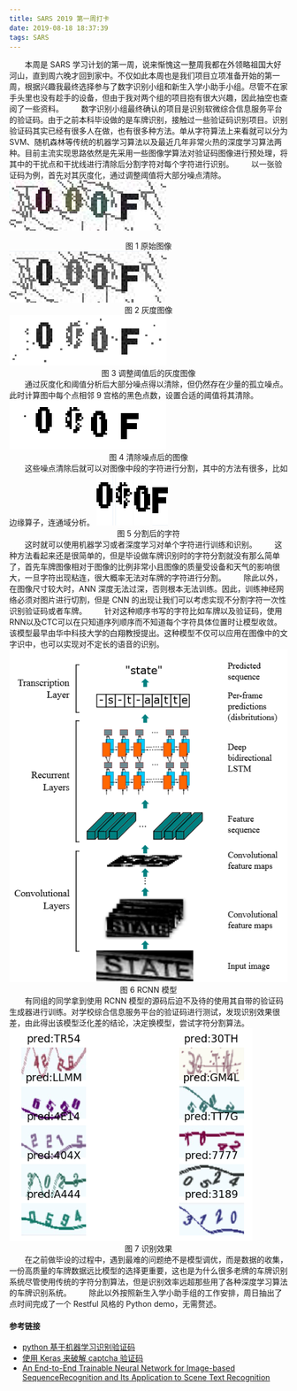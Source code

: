 ```yaml
---
title: SARS 2019 第一周打卡
date: 2019-08-18 18:37:39
tags: SARS
---
```

　　本周是 SARS 学习计划的第一周，说来惭愧这一整周我都在外领略祖国大好河山，直到周六晚才回到家中。不仅如此本周也是我们项目立项准备开始的第一周，根据兴趣我最终选择参与了数字识别小组和新生入学小助手小组。尽管不在家手头里也没有趁手的设备，但由于我对两个组的项目抱有很大兴趣，因此抽空也查阅了一些资料。<!-- more --> 
　　数字识别小组最终确认的项目是识别软微综合信息服务平台的验证码。由于之前本科毕设做的是车牌识别，接触过一些验证码识别项目。识别验证码其实已经有很多人在做，也有很多种方法。单从字符算法上来看就可以分为 SVM、随机森林等传统的机器学习算法以及最近几年非常火热的深度学习算法两种。目前主流实现思路依然是先采用一些图像学算法对验证码图像进行预处理，将其中的干扰点和干扰线进行清除后分割字符对每个字符进行识别。
　　以一张验证码为例，首先对其灰度化，通过调整阈值将大部分噪点清除。
![原始图像](/images/origin-captcha.png) <center>图 1 原始图像</center>
![灰度图像](/images/gray-captcha.png) <center>图 2 灰度图像</center>
![调整阈值后的灰度图像](/images/threashold-captcha.png) <center>图 3 调整阈值后的灰度图像</center>
　　通过灰度化和阈值分析后大部分噪点得以清除，但仍然存在少量的孤立噪点。此时计算图中每个点相邻 9 宫格的黑色点数，设置合适的阈值将其清除。
![清除噪点后的图像](/images/spotless-captcha.png) <center>图 4 清除噪点后的图像</center>
　　这些噪点清除后就可以对图像中段的字符进行分割，其中的方法有很多，比如边缘算子，连通域分析。
![分割后的字符](/images/captcha-slice1.png)
![分割后的字符](/images/captcha-slice2.png)
![分割后的字符](/images/captcha-slice3.png)
![分割后的字符](/images/captcha-slice4.png)<center>图 5 分割后的字符</center>
　　这时就可以使用机器学习或者深度学习对单个字符进行训练和识别。
　　这种方法看起来还是很简单的，但是毕设做车牌识别时的字符分割就没有那么简单了，首先车牌图像相对于图像的比例非常小且图像的质量受设备和天气的影响很大，一旦字符出现粘连，很大概率无法对车牌的字符进行分割。
　　除此以外，在图像尺寸较大时，ANN 深度无法过深，否则根本无法训练。因此，训练神经网络必须对图片进行切割，但是 CNN 的出现让我们可以考虑实现不分割字符一次性识别验证码或者车牌。
　　针对这种顺序书写的字符比如车牌以及验证码，使用RNN以及CTC可以在只知道序列顺序而不知道每个字符具体位置时让模型收敛。该模型最早由华中科技大学的白翔教授提出。这种模型不仅可以应用在图像中的文字识中，也可以实现对不定长的语音的识别。
![RCNN 模型](/images/rcnn-model.png)<center>图 6 RCNN 模型</center>
　　有同组的同学拿到使用 RCNN 模型的源码后迫不及待的使用其自带的验证码生成器进行训练。对学校综合信息服务平台的验证码进行测试，发现识别效果很差，由此得出该模型泛化差的结论，决定换模型，尝试字符分割算法。
![识别效果](/images/rcnn-recognition.png)<center>图 7 识别效果</center>
　　在之前做毕设的过程中，遇到最难的问题绝不是模型调优，而是数据的收集，一份高质量的车牌数据远比模型的选择更重要，这也是为什么很多老牌的车牌识别系统尽管使用传统的字符分割算法，但是识别效率远超那些用了各种深度学习算法的车牌识别系统。
　　除此以外按照新生入学小助手组的工作安排，周日抽出了点时间完成了一个 Restful 风格的 Python demo，无需赘述。
#### 参考链接
- [python 基于机器学习识别验证码](https://blog.csdn.net/Neleuska/article/details/80040304)
- [使用 Keras 来破解 captcha 验证码](https://ypw.io/captcha/)
- [An End-to-End Trainable Neural Network for Image-based SequenceRecognition and Its Application to Scene Text Recognition](https://arxiv.org/pdf/1507.05717v1.pdf)
